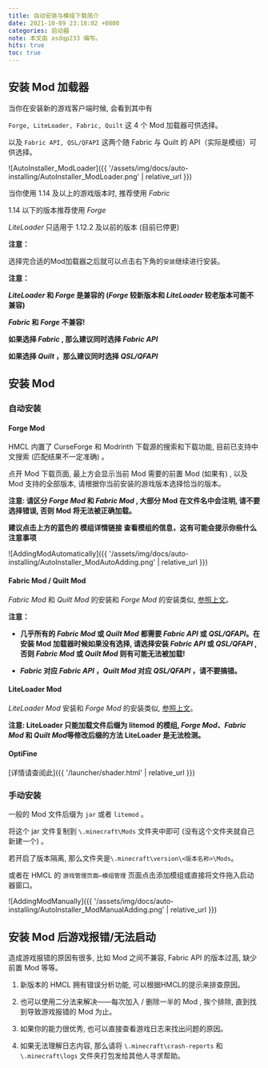 ```yaml
---
title: 自动安装与模组下载简介
date: 2021-10-09 23:18:02 +0800
categories: 启动器
note: 本文由 asdqp233 编写。
hits: true
toc: true
---
```


## 安装 Mod 加载器

当你在安装新的游戏客户端时候, 会看到其中有

`Forge, LiteLoader, Fabric, Quilt` 这 4 个 Mod 加载器可供选择。

以及 `Fabric API, QSL/QFAPI` 这两个随 Fabric 与 Quilt 的 API（实际是模组）可供选择。

![AutoInstaller_ModLoader]({{ '/assets/img/docs/auto-installing/AutoInstaller_ModLoader.png' | relative_url }})

当你使用 1.14 及以上的游戏版本时, 推荐使用 *Fabric*

1.14 以下的版本推荐使用 *Forge*

*LiteLoader* 只适用于 1.12.2 及以前的版本 (目前已停更)

**注意：**

选择完合适的Mod加载器之后就可以点击右下角的`安装`继续进行安装。

**注意：**

***LiteLoader* 和 *Forge* 是兼容的 (*Forge* 较新版本和 *LiteLoader* 较老版本可能不兼容)**

***Fabric* 和 *Forge* 不兼容!**

**如果选择 *Fabric* , 那么建议同时选择 *Fabric API***

**如果选择 *Quilt* ，那么建议同时选择 *QSL/QFAPI***

## 安装 Mod

### 自动安装

#### Forge Mod

HMCL 内置了 CurseForge 和 Modrinth 下载源的搜索和下载功能, 目前已支持中文搜索 (匹配结果不一定准确) 。

点开 Mod 下载页面, 最上方会显示当前 Mod 需要的前置 Mod (如果有) , 以及 Mod 支持的全部版本, 请根据你当前安装的游戏版本选择恰当的版本。

**注意: 请区分 *Forge Mod* 和 *Fabric Mod* , 大部分 Mod 在文件名中会注明, 请不要选择错误, 否则 Mod 将无法被正确加载。**

**建议点击上方的蓝色的 模组详情链接 查看模组的信息，这有可能会提示你些什么注意事项**

![AddingModAutomatically]({{ '/assets/img/docs/auto-installing/AutoInstaller_ModAutoAdding.png' | relative_url }})

#### Fabric Mod / Quilt Mod

*Fabric Mod* 和 *Quilt Mod* 的安装和 *Forge Mod* 的安装类似, [参照上文](#forge-mod)。

**注意：**

- **几乎所有的 *Fabric Mod* 或 *Quilt Mod* 都需要 *Fabric API* 或 *QSL/QFAPI*。在安装 Mod 加载器时候如果没有选择, 请选择安装 *Fabric API* 或 *QSL/QFAPI* , 否则 *Fabric Mod* 或 *Quilt Mod* 则有可能无法被加载!**

- ***Fabric* 对应 *Fabric API* ，*Quilt Mod* 对应 *QSL/QFAPI* ，请不要搞错。**

#### LiteLoader Mod

*LiteLoader Mod* 安装和 *Forge Mod* 的安装类似, [参照上文](#forge-mod)。

**注意: LiteLoader 只能加载文件后缀为 litemod 的模组, *Forge Mod*、*Fabric Mod* 和 *Quilt Mod*等修改后缀的方法 LiteLoader 是无法检测。**

#### OptiFine

[详情请查阅此]({{ '/launcher/shader.html' | relative_url }})

### 手动安装

一般的 Mod 文件后缀为 `jar` 或者 `litemod` 。

将这个 jar 文件复制到 `\.minecraft\Mods` 文件夹中即可 (没有这个文件夹就自己新建一个) 。

若开启了版本隔离, 那么文件夹是`\.minecraft\version\<版本名称>\Mods`。

或者在 HMCL 的 `游戏管理页面—模组管理` 页面点击添加模组或直接将文件拖入启动器窗口。

![AddingModManually]({{ '/assets/img/docs/auto-installing/AutoInstaller_ModManualAdding.png' | relative_url }})

## 安装 Mod 后游戏报错/无法启动

造成游戏报错的原因有很多, 比如 Mod 之间不兼容, Fabric API 的版本过高, 缺少前置 Mod 等等。

1. 新版本的 HMCL 拥有错误分析功能, 可以根据HMCL的提示来排查原因。

2. 也可以使用二分法来解决——每次加入 / 删除一半的 Mod , 挨个排除, 直到找到导致游戏报错的 Mod 为止。

3. 如果你的能力很优秀, 也可以直接查看游戏日志来找出问题的原因。

4. 如果无法理解日志内容, 那么请将 `\.minecraft\crash-reports` 和 `\.minecraft\logs` 文件夹打包发给其他人寻求帮助。
